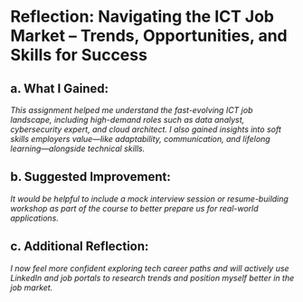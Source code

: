 # Reflection: Navigating the ICT Job Market – Trends, Opportunities, and Skills for Success

## a. What I Gained:

*This assignment helped me understand the fast-evolving ICT job landscape, including high-demand roles such as data analyst, cybersecurity expert, and cloud architect. I also gained insights into soft skills employers value—like adaptability, communication, and lifelong learning—alongside technical skills.*


## b. Suggested Improvement:

*It would be helpful to include a mock interview session or resume-building workshop as part of the course to better prepare us for real-world applications.*


## c. Additional Reflection:

*I now feel more confident exploring tech career paths and will actively use LinkedIn and job portals to research trends and position myself better in the job market.*
